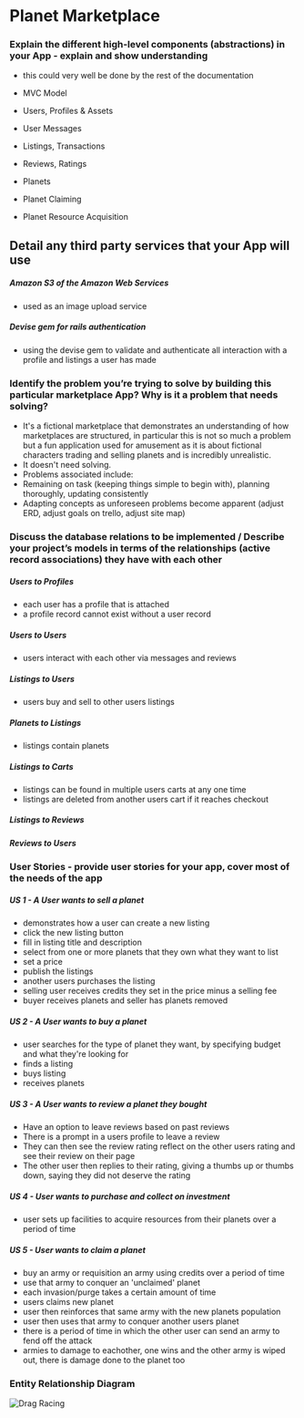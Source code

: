 
# Planet Marketplace

### Explain the different high-level components (abstractions) in your App - explain and show understanding
 - this could very well be done by the rest of the documentation

 - MVC Model
 - Users, Profiles & Assets

  - User Messages

 - Listings, Transactions

 - Reviews, Ratings

- Planets

 - Planet Claiming

 - Planet Resource Acquisition

## Detail any third party services that your App will use
##### Amazon S3 of the Amazon Web Services
- used as an image upload service

##### Devise gem for rails authentication
- using the devise gem to validate and authenticate all interaction with a profile and listings a user has made


### Identify the problem you’re trying to solve by building this particular marketplace App? Why is it a problem that needs solving?
- It's a fictional marketplace that demonstrates an understanding of how marketplaces are structured, in particular this is not so much a problem but a fun application used for amusement as it is about fictional characters trading and selling planets and is incredibly unrealistic.
- It doesn't need solving.
- Problems associated include:
 - Remaining on task (keeping things simple to begin with), planning thoroughly, updating consistently
 - Adapting concepts as unforeseen problems become apparent (adjust ERD, adjust goals on trello, adjust site map)



### Discuss the database relations to be implemented / Describe your project’s models in terms of the relationships (active record associations) they have with each other


##### Users to Profiles
- each user has a profile that is attached
- a profile record cannot exist without a user record

##### Users to Users
- users interact with each other via messages and reviews

##### Listings to Users
- users buy and sell to other users listings

##### Planets to Listings
- listings contain planets

##### Listings to Carts
- listings can be found in multiple users carts at any one time
- listings are deleted from another users cart if it reaches checkout

##### Listings to Reviews


##### Reviews to Users



### User Stories - provide user stories for your app, cover most of the needs of the app

##### US 1 - A User wants to sell a planet
- demonstrates how a user can create a new listing
- click the new listing button
- fill in listing title and description
- select from one or more planets that they own what they want to list
- set a price
- publish the listings
- another users purchases the listing
- selling user receives credits they set in the price minus a selling fee
- buyer receives planets and seller has planets removed

##### US 2 - A User wants to buy a planet
- user searches for the type of planet they want, by specifying budget and what they're looking for
- finds a listing
- buys listing
- receives planets

##### US 3 - A User wants to review a planet they bought
- Have an option to leave reviews based on past reviews
- There is a prompt in a users profile to leave a review
- They can then see the review rating reflect on the other users rating and see their review on their page
- The other user then replies to their rating, giving a thumbs up or thumbs down, saying they did not deserve the rating

##### US 4 - User wants to purchase and collect on investment
- user sets up facilities to acquire resources from their planets over a period of time

##### US 5 - User wants to claim a planet
- buy an army or requisition an army using credits over a period of time
- use that army to conquer an 'unclaimed' planet
- each invasion/purge takes a certain amount of time
- users claims new planet
- user then reinforces that same army with the new planets population
- user then uses that army to conquer another users planet
- there is a period of time in which the other user can send an army to fend off the attack
- armies to damage to eachother, one wins and the other army is wiped out, there is damage done to the planet too


### Entity Relationship Diagram
![Drag Racing](Dragster.jpg)